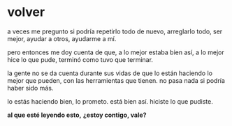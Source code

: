 # volver

a veces me pregunto si
podría repetirlo todo de nuevo,
arreglarlo todo, ser mejor,
ayudar a otros, ayudarme a mí.

pero entonces me doy cuenta de que,
a lo mejor estaba bien así,
a lo mejor hice lo que pude,
terminó como tuvo que terminar.

la gente no se da cuenta durante sus vidas
de que lo están haciendo lo mejor que pueden,
con las herramientas que tienen.
no pasa nada si podría haber sido más.

lo estás haciendo bien, lo prometo.
está bien así.
hiciste lo que pudiste.

**al que esté leyendo esto,**
**¿estoy contigo, vale?**